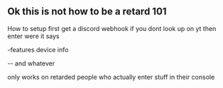 ## Ok this is not how to be a retard 101


How to setup first get a discord webhook if you dont look up on yt then enter were it says



-features device info

-- and whatever



only works on retarded people who actually enter stuff in their console
